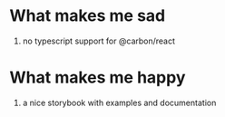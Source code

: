 # What makes me sad
1. no typescript support for @carbon/react 

# What makes me happy
1. a nice storybook with examples and documentation